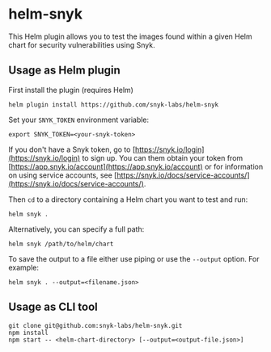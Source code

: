 # helm-snyk

This Helm plugin allows you to test the images found within a given Helm chart for security vulnerabilities using Snyk.

## Usage as Helm plugin
First install the plugin (requires Helm)
```
helm plugin install https://github.com/snyk-labs/helm-snyk
```

Set your `SNYK_TOKEN` environment variable:
```
export SNYK_TOKEN=<your-snyk-token>
```
If you don't have a Snyk token, go to [https://snyk.io/login](https://snyk.io/login) to sign up. You can them obtain your token from [https://app.snyk.io/account](https://app.snyk.io/account) or for information on using service accounts, see [https://snyk.io/docs/service-accounts/](https://snyk.io/docs/service-accounts/).

Then `cd` to a directory containing a Helm chart you want to test and run:
```
helm snyk .
```

Alternatively, you can specify a full path:
```
helm snyk /path/to/helm/chart
```

To save the output to a file either use piping or use the `--output` option. For example:
```
helm snyk . --output=<filename.json>
```

## Usage as CLI tool
```
git clone git@github.com:snyk-labs/helm-snyk.git
npm install
npm start -- <helm-chart-directory> [--output=<output-file.json>]
```
